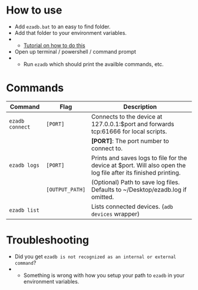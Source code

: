 # How to use

* Add `ezadb.bat` to an easy to find folder.
* Add that folder to your environment variables.
* * [Tutorial on how to do this](https://www.autodesk.com/support/technical/article/caas/sfdcarticles/sfdcarticles/Adding-folder-path-to-Windows-PATH-environment-variable.html)
* Open up terminal / powershell / command prompt
* * Run `ezadb` which should print the availble commands, etc.

# Commands

| Command                    | Flag             | Description                                                                                                        |
|----------------------------|------------------|--------------------------------------------------------------------------------------------------------------------|
| `ezadb connect`            | `[PORT]`         | Connects to the device at 127.0.0.1:$port and forwards tcp:61666 for local scripts.                                |
|                            |                  | **[PORT]**: The port number to connect to.                                                                         |
| `ezadb logs`               | `[PORT]`         | Prints and saves logs to file for the device at $port. Will also open the log file after its finished printing.    |
|                            | `[OUTPUT_PATH]`  | (Optional) Path to save log files. Defaults to ~/Desktop/ezadb.log if omitted.                                     |
| `ezadb list`               | ` `              | Lists connected devices. (`adb devices` wrapper)                                                                   |


# Troubleshooting

* Did you get `ezadb is not recognized as an internal or external command`?
* * Something is wrong with how you setup your path to `ezadb` in your environment variables.